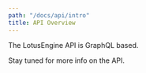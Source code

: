 ```yaml
---
path: "/docs/api/intro"
title: API Overview
---
```


The LotusEngine API is GraphQL based. 

Stay tuned for more info on the API.
